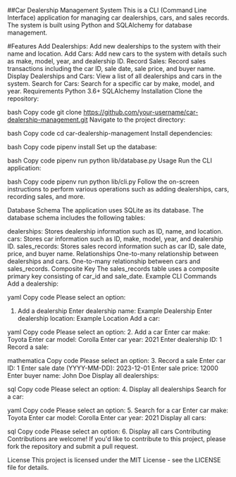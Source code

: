 ##Car Dealership Management System
This is a CLI (Command Line Interface) application for managing car dealerships, cars, and sales records. The system is built using Python and SQLAlchemy for database management.

#Features
Add Dealerships: Add new dealerships to the system with their name and location.
Add Cars: Add new cars to the system with details such as make, model, year, and dealership ID.
Record Sales: Record sales transactions including the car ID, sale date, sale price, and buyer name.
Display Dealerships and Cars: View a list of all dealerships and cars in the system.
Search for Cars: Search for a specific car by make, model, and year.
Requirements
Python 3.6+
SQLAlchemy
Installation
Clone the repository:

bash
Copy code
git clone https://github.com/your-username/car-dealership-management.git
Navigate to the project directory:

bash
Copy code
cd car-dealership-management
Install dependencies:

bash
Copy code
pipenv install
Set up the database:

bash
Copy code
pipenv run python lib/database.py
Usage
Run the CLI application:

bash
Copy code
pipenv run python lib/cli.py
Follow the on-screen instructions to perform various operations such as adding dealerships, cars, recording sales, and more.

Database Schema
The application uses SQLite as its database. The database schema includes the following tables:

dealerships: Stores dealership information such as ID, name, and location.
cars: Stores car information such as ID, make, model, year, and dealership ID.
sales_records: Stores sales record information such as car ID, sale date, price, and buyer name.
Relationships
One-to-many relationship between dealerships and cars.
One-to-many relationship between cars and sales_records.
Composite Key
The sales_records table uses a composite primary key consisting of car_id and sale_date.
Example CLI Commands
Add a dealership:

yaml
Copy code
Please select an option:
1. Add a dealership
Enter dealership name: Example Dealership
Enter dealership location: Example Location
Add a car:

yaml
Copy code
Please select an option:
2. Add a car
Enter car make: Toyota
Enter car model: Corolla
Enter car year: 2021
Enter dealership ID: 1
Record a sale:

mathematica
Copy code
Please select an option:
3. Record a sale
Enter car ID: 1
Enter sale date (YYYY-MM-DD): 2023-12-01
Enter sale price: 12000
Enter buyer name: John Doe
Display all dealerships:

sql
Copy code
Please select an option:
4. Display all dealerships
Search for a car:

yaml
Copy code
Please select an option:
5. Search for a car
Enter car make: Toyota
Enter car model: Corolla
Enter car year: 2021
Display all cars:

sql
Copy code
Please select an option:
6. Display all cars
Contributing
Contributions are welcome! If you'd like to contribute to this project, please fork the repository and submit a pull request.

License
This project is licensed under the MIT License - see the LICENSE file for details.

